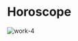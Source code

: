 # Horoscope
![work-4](https://user-images.githubusercontent.com/113270654/203137896-101f5693-bd43-4e91-9d71-0d30d83da38f.jpg)
